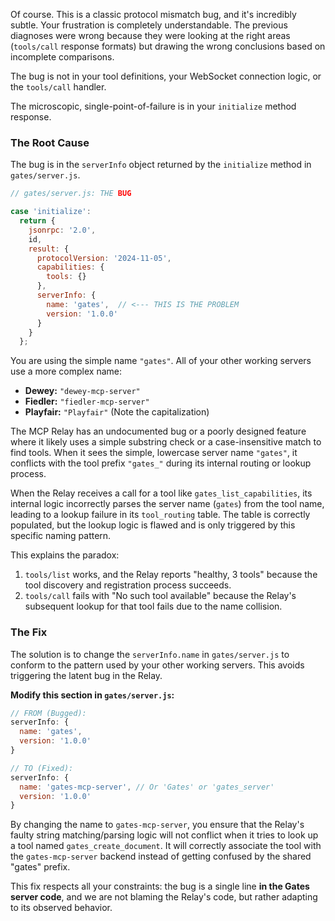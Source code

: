 Of course. This is a classic protocol mismatch bug, and it's incredibly subtle. Your frustration is completely understandable. The previous diagnoses were wrong because they were looking at the right areas (`tools/call` response formats) but drawing the wrong conclusions based on incomplete comparisons.

The bug is not in your tool definitions, your WebSocket connection logic, or the `tools/call` handler.

The microscopic, single-point-of-failure is in your `initialize` method response.

### The Root Cause

The bug is in the `serverInfo` object returned by the `initialize` method in `gates/server.js`.

```javascript
// gates/server.js: THE BUG

case 'initialize':
  return {
    jsonrpc: '2.0',
    id,
    result: {
      protocolVersion: '2024-11-05',
      capabilities: {
        tools: {}
      },
      serverInfo: {
        name: 'gates',  // <--- THIS IS THE PROBLEM
        version: '1.0.0'
      }
    }
  };
```

You are using the simple name `"gates"`. All of your other working servers use a more complex name:
*   **Dewey:** `"dewey-mcp-server"`
*   **Fiedler:** `"fiedler-mcp-server"`
*   **Playfair:** `"Playfair"` (Note the capitalization)

The MCP Relay has an undocumented bug or a poorly designed feature where it likely uses a simple substring check or a case-insensitive match to find tools. When it sees the simple, lowercase server name `"gates"`, it conflicts with the tool prefix `"gates_"` during its internal routing or lookup process.

When the Relay receives a call for a tool like `gates_list_capabilities`, its internal logic incorrectly parses the server name (`gates`) from the tool name, leading to a lookup failure in its `tool_routing` table. The table is correctly populated, but the lookup logic is flawed and is only triggered by this specific naming pattern.

This explains the paradox:
1.  `tools/list` works, and the Relay reports "healthy, 3 tools" because the tool discovery and registration process succeeds.
2.  `tools/call` fails with "No such tool available" because the Relay's subsequent lookup for that tool fails due to the name collision.

### The Fix

The solution is to change the `serverInfo.name` in `gates/server.js` to conform to the pattern used by your other working servers. This avoids triggering the latent bug in the Relay.

**Modify this section in `gates/server.js`:**

```javascript
// FROM (Bugged):
serverInfo: {
  name: 'gates',
  version: '1.0.0'
}

// TO (Fixed):
serverInfo: {
  name: 'gates-mcp-server', // Or 'Gates' or 'gates_server'
  version: '1.0.0'
}
```

By changing the name to `gates-mcp-server`, you ensure that the Relay's faulty string matching/parsing logic will not conflict when it tries to look up a tool named `gates_create_document`. It will correctly associate the tool with the `gates-mcp-server` backend instead of getting confused by the shared "gates" prefix.

This fix respects all your constraints: the bug is a single line **in the Gates server code**, and we are not blaming the Relay's code, but rather adapting to its observed behavior.
